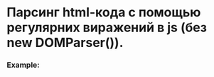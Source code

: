 # Парсинг html-кода с помощью регулярних виражений в js (без new DOMParser()).

<h3>Example: </h3>
<pre>
    <script>

        document.body.insertAdjacentHTML(
            'beforeend',
            template(tpl, obj)
        );

    </script>
</pre>

<h3>Example function: </h3>
<div class="type-javascript">
<pre>
function template(tpl, obj){

    tpl = tpl.replace(/\n/g,'').replace(/\s{2,}/g,' ');

    let html_item = '';
    let block = '';
    let reg_exp = function(key){
        return new RegExp('{{' + key + '}}', 'g');
    }

    function parserBlock(obj_key){

        block = tpl.replace(
            new RegExp('{:'+obj_key+':}[\\s*---="-{-}]{1,}]?({:.'+obj_key+':})', 'g'),
            (match) => {
                html_item = match;
            }
        );

        html_item = html_item.replace(
            new RegExp('{:'+obj_key+':}|{:.'+obj_key+':}', 'g'),
            ''
        );

        let t = '';
        for(let items of obj[obj_key]){
            container = html_item;
            
            for(let i in items){
                if(i !== obj_key){
                    container = container.replace( reg_exp(i), items[i] );
                }else{
                    container = template(container, items[i]);
                }
            }
            t += container;
            
        }

        return block.replace(/undefined/, t);
    }
    
    for(let obj_key in obj){

        let container = '';

        if(typeof obj[obj_key] == 'string'){

            tpl = tpl.replace( reg_exp(obj_key), obj[obj_key] );

        }else{

            tpl = parserBlock(obj_key);

        }
        
    }
    return tpl;
}
</pre>
</div>

